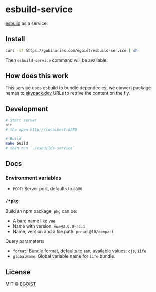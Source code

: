 # esbuild-service

[esbuild](https://github.com/evanw/esbuild) as a service.

## Install

```bash
curl -sf https://gobinaries.com/egoist/esbuild-service | sh
```

Then `esbuild-service` command will be available.

## How does this work

This service uses esbuild to bundle dependecies, we convert package names to [skypack.dev](https://skypack.dev) URLs to retrive the content on the fly.

## Development

```bash
# Start server
air
# the open http://localhost:8080

# Build
make build
# then run `./esbuilds-service`
```

## Docs

### Environment variables

- `PORT`: Server port, defaults to `8080`.

### `/*pkg`

Build an npm package, `pkg` can be:

- A bare name like `vue`
- Name with version: `vue@3.0.0-rc.1`
- Name, version and a file path: `preact@10/compact`

Query parameters:

- `format`: Bundle format, defaults to `esm`, available values: `cjs`, `iife`
- `globalName`: Global variable name for `iife` bundle.

## License

MIT &copy; [EGOIST](https://github.com/sponsors/egoist)
